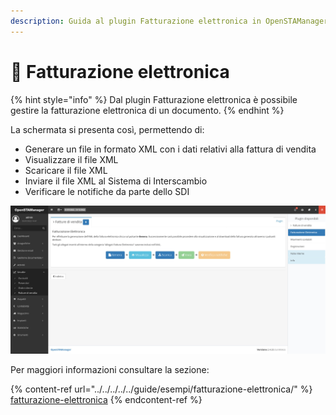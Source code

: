 ```yaml
---
description: Guida al plugin Fatturazione elettronica in OpenSTAManager
---
```


# 📃 Fatturazione elettronica

{% hint style="info" %}
Dal plugin Fatturazione elettronica è possibile gestire la fatturazione elettronica di un documento.
{% endhint %}

La schermata si presenta così, permettendo di:

* Generare un file in formato XML con i dati relativi alla fattura di vendita
* Visualizzare il file XML
* Scaricare il file XML
* Inviare il file XML al Sistema di Interscambio
* Verificare le notifiche da parte dello SDI

![](<../../../../../.gitbook/assets/image (389).png>)

Per maggiori informazioni consultare la sezione:

{% content-ref url="../../../../../guide/esempi/fatturazione-elettronica/" %}
[fatturazione-elettronica](../../../../../guide/esempi/fatturazione-elettronica/)
{% endcontent-ref %}
